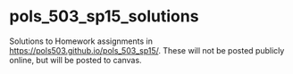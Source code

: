 # pols_503_sp15_solutions

Solutions to Homework assignments in <https://pols503.github.io/pols_503_sp15/>.
These will not be posted publicly online, but will be posted to canvas.
